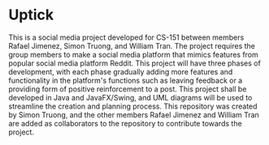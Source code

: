 # Uptick
This is a social media project developed for CS-151 between members Rafael Jimenez, Simon Truong, and William Tran. The project requires the group members to make a social media platform that mimics features from popular social media platform Reddit. This project will have three phases of development, with each phase gradually adding more features and functionality in the platform's functions such as leaving feedback or a providing form of positive reinforcement to a post. This project shall be developed in Java and JavaFX/Swing, and UML diagrams will be used to streamline the creation and planning process. This repository was created by Simon Truong, and the other members Rafael Jimenez and William Tran are added as collaborators to the repository to contribute towards the project. 
